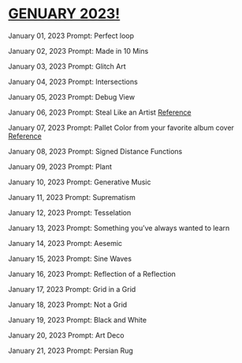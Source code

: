 # [GENUARY 2023!](https://genuary.art/)

January 01, 2023
Prompt: Perfect loop

January 02, 2023
Prompt: Made in 10 Mins

January 03, 2023
Prompt: Glitch Art

January 04, 2023
Prompt: Intersections

January 05, 2023
Prompt: Debug View

January 06, 2023
Prompt: Steal Like an Artist 
[Reference](https://i.pinimg.com/750x/3b/76/08/3b760858672de4d104e5ec17c78393b6.jpg)

January 07, 2023
Prompt: Pallet Color from your favorite album cover
[Reference](https://images.genius.com/79c6343980b4513f2c46813301da0dec.1000x1000x1.png)

January 08, 2023
Prompt: Signed Distance Functions

January 09, 2023
Prompt: Plant

January 10, 2023
Prompt: Generative Music

January 11, 2023
Prompt: Suprematism

January 12, 2023
Prompt: Tesselation

January 13, 2023
Prompt: Something you’ve always wanted to learn

January 14, 2023
Prompt: Aesemic

January 15, 2023
Prompt: Sine Waves

January 16, 2023
Prompt: Reflection of a Reflection

January 17, 2023
Prompt: Grid in a Grid

January 18, 2023
Prompt: Not a Grid

January 19, 2023
Prompt: Black and White

January 20, 2023
Prompt: Art Deco

January 21, 2023
Prompt: Persian Rug
